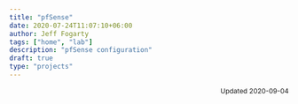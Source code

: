 ```yaml
---
title: "pfSense"
date: 2020-07-24T11:07:10+06:00
author: Jeff Fogarty
tags: ["home", "lab"]
description: "pfSense configuration"
draft: true
type: "projects"
---
```

<div style="font-size: 12px; text-align: right !important"; >Updated 2020-09-04 </div><p>